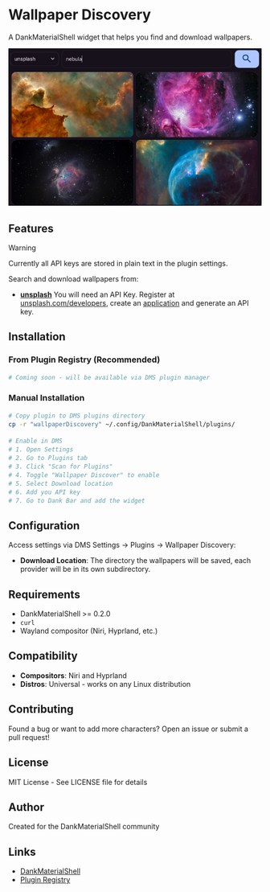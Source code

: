# Wallpaper Discovery

A DankMaterialShell widget that helps you find and download wallpapers.

![Wallpaper Discovery screenshot](screenshot.png)

## Features

> [!WARNING]  
> Currently all API keys are stored in plain text in the plugin settings.

Search and download wallpapers from:

- [**unsplash**](https://unsplash.com/)
You will need an API Key. Register at [unsplash.com/developers](https://unsplash.com/developers), create an [application](https://unsplash.com/oauth/applications) and generate an API key.

## Installation

### From Plugin Registry (Recommended)
```bash
# Coming soon - will be available via DMS plugin manager
```

### Manual Installation
```bash
# Copy plugin to DMS plugins directory
cp -r "wallpaperDiscovery" ~/.config/DankMaterialShell/plugins/

# Enable in DMS
# 1. Open Settings
# 2. Go to Plugins tab
# 3. Click "Scan for Plugins"
# 4. Toggle "Wallpaper Discover" to enable
# 5. Select Download location
# 6. Add you API key
# 7. Go to Dank Bar and add the widget
```

## Configuration

Access settings via DMS Settings → Plugins → Wallpaper Discovery:

- **Download Location**: The directory the wallpapers will be saved, each 
provider will be in its own subdirectory.

## Requirements

- DankMaterialShell >= 0.2.0
- `curl`
- Wayland compositor (Niri, Hyprland, etc.)

## Compatibility

- **Compositors**: Niri and Hyprland
- **Distros**: Universal - works on any Linux distribution

## Contributing

Found a bug or want to add more characters? Open an issue or submit a pull request!

## License

MIT License - See LICENSE file for details

## Author

Created for the DankMaterialShell community

## Links

- [DankMaterialShell](https://github.com/AvengeMedia/DankMaterialShell)
- [Plugin Registry](https://github.com/AvengeMedia/dms-plugin-registry)
